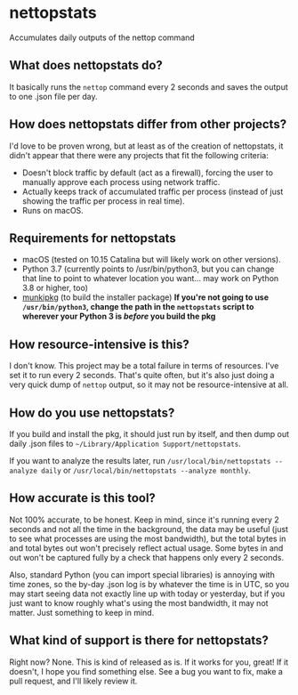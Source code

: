 # nettopstats
Accumulates daily outputs of the nettop command

## What does nettopstats do?
It basically runs the `nettop` command every 2 seconds and saves the output to one .json file per day.

## How does nettopstats differ from other projects?
I'd love to be proven wrong, but at least as of the creation of nettopstats, it didn't appear that there were any projects that fit the following criteria:
- Doesn't block traffic by default (act as a firewall), forcing the user to manually approve each process using network traffic.
- Actually keeps track of accumulated traffic per process (instead of just showing the traffic per process in real time).
- Runs on macOS.

## Requirements for nettopstats
- macOS (tested on 10.15 Catalina but will likely work on other versions).
- Python 3.7 (currently points to /usr/bin/python3, but you can change that line to point to whatever location you want... may work on Python 3.8 or higher, too)
- [munkipkg](https://github.com/munki/munki-pkg) (to build the installer package) **If you're not going to use `/usr/bin/python3`, change the path in the `nettopstats` script to wherever your Python 3 is _before_ you build the pkg**

## How resource-intensive is this?
I don't know. This project may be a total failure in terms of resources. I've set it to run every 2 seconds. That's quite often, but it's also just doing a very quick dump of `nettop` output, so it may not be resource-intensive at all.

## How do you use nettopstats?
If you build and install the pkg, it should just run by itself, and then dump out daily .json files to `~/Library/Application Support/nettopstats`.

If you want to analyze the results later, run `/usr/local/bin/nettopstats --analyze daily` or `/usr/local/bin/nettopstats --analyze monthly`.

## How accurate is this tool?
Not 100% accurate, to be honest. Keep in mind, since it's running every 2 seconds and not all the time in the background, the data may be useful (just to see what processes are using the most bandwidth), but the total bytes in and total bytes out won't precisely reflect actual usage. Some bytes in and out won't be captured fully by a check that happens only every 2 seconds.

Also, standard Python (you can import special libraries) is annoying with time zones, so the by-day .json log is by whatever the time is in UTC, so you may start seeing data not exactly line up with today or yesterday, but if you just want to know roughly what's using the most bandwidth, it may not matter. Just something to keep in mind.

## What kind of support is there for nettopstats?
Right now? None. This is kind of released as is. If it works for you, great! If it doesn't, I hope you find something else. See a bug you want to fix, make a pull request, and I'll likely review it.
